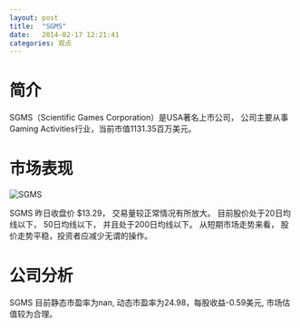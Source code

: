 ```yaml
---
layout: post
title:  "SGMS"
date:   2014-02-17 12:21:41
categories: 观点
---
```


# 简介
SGMS（Scientific Games Corporation）是USA著名上市公司，
公司主要从事Gaming Activities行业，当前市值1131.35百万美元。

# 市场表现

![SGMS](http://finviz.com/chart.ashx?t=SGMS&ty=c&ta=1&p=d&s=l)

SGMS 昨日收盘价 $13.29，
交易量较正常情况有所放大。
目前股价处于20日均线以下，
50日均线以下，
并且处于200日均线以下。
从短期市场走势来看，
股价走势平稳，投资者应减少无谓的操作。

# 公司分析
SGMS 目前静态市盈率为nan, 动态市盈率为24.98，每股收益-0.59美元,
市场估值较为合理。
